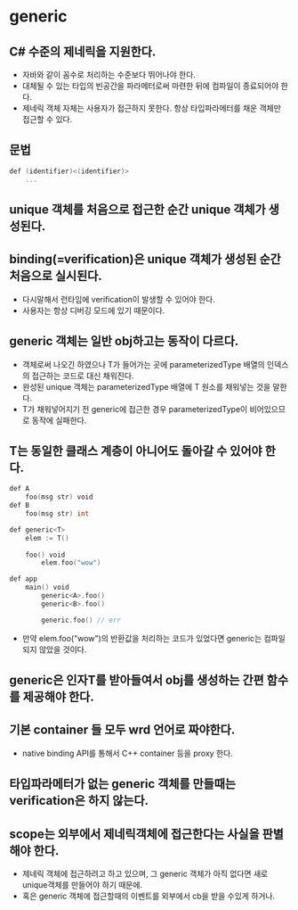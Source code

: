 # generic

## C# 수준의 제네릭을 지원한다.

* 자바와 같이 꼼수로 처리하는 수준보다 뛰어나야 한다.
* 대체될 수 있는 타입의 빈공간을 파라메터로써 마련한 뒤에 컴파일이 종료되어야 한다.
* 제네릭 객체 자체는 사용자가 접근하지 못한다. 항상 타입파라메터를 채운 객체만 접근할 수 있다.

## 문법

```go
def (identifier)<(identifier)>
    ...
```

## unique 객체를 처음으로 접근한 순간 unique 객체가 생성된다.

## binding(=verification)은 unique 객체가 생성된 순간 처음으로 실시된다.

* 다시말해서 런타임에 verification이 발생할 수 있어야 한다.
* 사용자는 항상 디버깅 모드에 있기 때문이다.

## generic 객체는 일반 obj하고는 동작이 다르다.

* 객체로써 나오긴 하였으나 T가 들어가는 곳에 parameterizedType 배열의 인덱스의 접근하는 코드로 대신 채워진다.
* 완성된 unique 객체는 parameterizedType 배열에 T 원소를 채워넣는 것을 말한다.
* T가 채워넣어지기 전 generic에 접근한 경우 parameterizedType이 비어있으므로 동작에 실패한다.

## T는 동일한 클래스 계층이 아니어도 돌아갈 수 있어야 한다.

```go
def A
    foo(msg str) void
def B
    foo(msg str) int

def generic<T>
    elem := T()
    
    foo() void
        elem.foo("wow")

def app
    main() void
        generic<A>.foo()
        generic<B>.foo()

        generic.foo() // err
```

* 만약 elem.foo("wow")의 반환값을 처리하는 코드가 있었다면 generic<A>는 컴파일되지 않았을 것이다.

## generic은 인자T를 받아들여서 obj를 생성하는 간편 함수를 제공해야 한다.

## 기본 container 들 모두 wrd 언어로 짜야한다.

* native binding API를 통해서 C++ container 등을 proxy 한다.

## 타입파라메터가 없는 generic 객체를 만들때는 verification은 하지 않는다.

## scope는 외부에서 제네릭객체에 접근한다는 사실을 판별해야 한다.

* 제네릭 객체에 접근하려고 하고 있으며, 그 generic 객체가 아직 없다면 새로 unique객체를 만들어야 하기 때문에.
* 혹은 generic 객체에 접근할때의 이벤트를 외부에서 cb을 받을 수있게 하거나.

